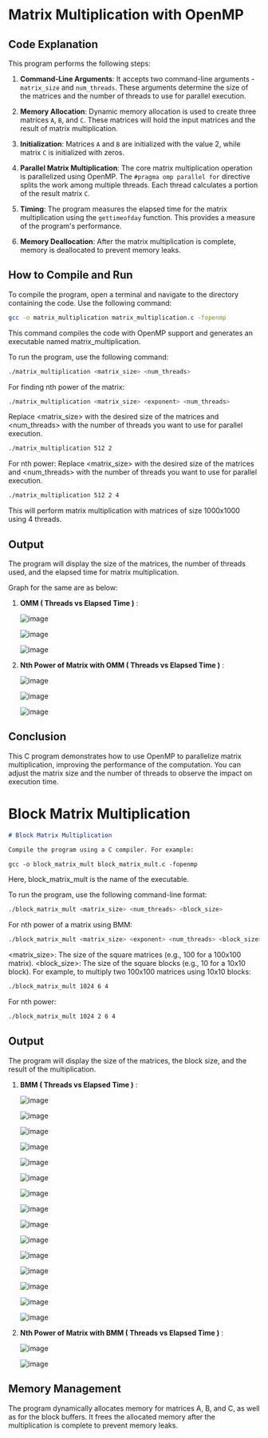 # Matrix Multiplication with OpenMP

## Code Explanation

This program performs the following steps:

1. **Command-Line Arguments**: It accepts two command-line arguments - `matrix_size` and `num_threads`. These arguments determine the size of the matrices and the number of threads to use for parallel execution.

2. **Memory Allocation**: Dynamic memory allocation is used to create three matrices `A`, `B`, and `C`. These matrices will hold the input matrices and the result of matrix multiplication.

3. **Initialization**: Matrices `A` and `B` are initialized with the value 2, while matrix `C` is initialized with zeros.

4. **Parallel Matrix Multiplication**: The core matrix multiplication operation is parallelized using OpenMP. The `#pragma omp parallel for` directive splits the work among multiple threads. Each thread calculates a portion of the result matrix `C`.

5. **Timing**: The program measures the elapsed time for the matrix multiplication using the `gettimeofday` function. This provides a measure of the program's performance.

6. **Memory Deallocation**: After the matrix multiplication is complete, memory is deallocated to prevent memory leaks.

## How to Compile and Run

To compile the program, open a terminal and navigate to the directory containing the code. Use the following command:

```bash
gcc -o matrix_multiplication matrix_multiplication.c -fopenmp
```

This command compiles the code with OpenMP support and generates an executable named matrix_multiplication.

To run the program, use the following command:
```bash
./matrix_multiplication <matrix_size> <num_threads>
```

For finding nth power of the matrix:
```bash
./matrix_multiplication <matrix_size> <exponent> <num_threads>
```

Replace <matrix_size> with the desired size of the matrices and <num_threads> with the number of threads you want to use for parallel execution.
```bash
./matrix_multiplication 512 2
```

For nth power:
Replace <matrix_size> with the desired size of the matrices and <num_threads> with the number of threads you want to use for parallel execution.
```bash
./matrix_multiplication 512 2 4
```

This will perform matrix multiplication with matrices of size 1000x1000 using 4 threads.

## Output

The program will display the size of the matrices, the number of threads used, and the elapsed time for matrix multiplication.

Graph for the same are as below:

1. **OMM ( Threads vs Elapsed Time )** :

     ![image](https://github.com/batul02/hpc_assign1/assets/50478830/e4ec8ef1-f2cc-4db8-a749-fefc4e32f552)

     ![image](https://github.com/batul02/hpc_assign1/assets/50478830/9e332601-97de-40b4-9fac-c5c397f1b439)

     ![image](https://github.com/batul02/hpc_assign1/assets/50478830/828b1e02-1c37-485f-9878-2bcf9fb5ed88)


   
2. **Nth Power of Matrix with OMM ( Threads vs Elapsed Time )** :

     ![image](https://github.com/batul02/hpc_assign1/assets/50478830/bd6e0375-47df-468b-ade6-6acfeb7fb0fa)

     ![image](https://github.com/batul02/hpc_assign1/assets/50478830/b0414fe9-178d-4707-b558-76aa2dbbbec6)
 
     ![image](https://github.com/batul02/hpc_assign1/assets/50478830/5c42956f-2256-4a9d-97e8-742b04be1f06)


## Conclusion

This C program demonstrates how to use OpenMP to parallelize matrix multiplication, improving the performance of the computation. You can adjust the matrix size and the number of threads to observe the impact on execution time.




# Block Matrix Multiplication

```markdown
# Block Matrix Multiplication

Compile the program using a C compiler. For example:

gcc -o block_matrix_mult block_matrix_mult.c -fopenmp
```

Here, block_matrix_mult is the name of the executable.

To run the program, use the following command-line format:
```bash
./block_matrix_mult <matrix_size> <num_threads> <block_size>
```

For nth power of a matrix using BMM:
```bash
./block_matrix_mult <matrix_size> <exponent> <num_threads> <block_size>
```

<matrix_size>: The size of the square matrices (e.g., 100 for a 100x100 matrix).
<block_size>: The size of the square blocks (e.g., 10 for a 10x10 block).
For example, to multiply two 100x100 matrices using 10x10 blocks:

```bash
./block_matrix_mult 1024 6 4
```

For nth power:
```bash
./block_matrix_mult 1024 2 6 4
```

## Output
The program will display the size of the matrices, the block size, and the result of the multiplication.

1. **BMM ( Threads vs Elapsed Time )** :

   ![image](https://github.com/batul02/hpc_assign1/assets/50478830/6885d6b1-08a1-4f9b-923e-3db4d81accdf)

   ![image](https://github.com/batul02/hpc_assign1/assets/50478830/2c00f04d-f66b-4787-99f7-059dc9ba5373)

   ![image](https://github.com/batul02/hpc_assign1/assets/50478830/baed4569-d574-451a-a8c0-672c41a389a9)

   ![image](https://github.com/batul02/hpc_assign1/assets/50478830/a1398327-af3b-4271-ad19-79ed9f33f2bc)

   ![image](https://github.com/batul02/hpc_assign1/assets/50478830/a0964aff-e62f-49e9-abff-85ec349688a9)

   ![image](https://github.com/batul02/hpc_assign1/assets/50478830/5f262ca2-2ad4-4dae-88e4-17570aba8cd5)

   ![image](https://github.com/batul02/hpc_assign1/assets/50478830/174a423d-259b-4151-a20c-303d8cf775c1)

   ![image](https://github.com/batul02/hpc_assign1/assets/50478830/df799de0-4fd2-47bd-b893-738f9e5282ff)

   ![image](https://github.com/batul02/hpc_assign1/assets/50478830/9b30ff16-fc4a-4137-ade6-d87ebda448b1)

   ![image](https://github.com/batul02/hpc_assign1/assets/50478830/b1d6c8ca-8efd-47bd-a0bd-cd0d3ec49a79)

   ![image](https://github.com/batul02/hpc_assign1/assets/50478830/2c810fd7-af6b-4b42-bbf1-cc1c8bc82f55)

   ![image](https://github.com/batul02/hpc_assign1/assets/50478830/085795fa-3f94-4180-8acd-ec0b2968b23b)

   ![image](https://github.com/batul02/hpc_assign1/assets/50478830/f119837f-3b3e-49ec-8eac-44bdeb31d64a)

   ![image](https://github.com/batul02/hpc_assign1/assets/50478830/778f1f9b-5853-4763-8594-999f39e8a5cb)

   ![image](https://github.com/batul02/hpc_assign1/assets/50478830/b310fdbc-a15c-4098-b1eb-2270475f82b9)

   
3. **Nth Power of Matrix with BMM ( Threads vs Elapsed Time )** :

   ![image](https://github.com/batul02/hpc_assign1/assets/50478830/af554d42-d431-49ae-b388-6d3fc2ad5da9)

   ![image](https://github.com/batul02/hpc_assign1/assets/50478830/ae669fe3-0166-44bd-942c-5e4ae401ace8)


## Memory Management
The program dynamically allocates memory for matrices A, B, and C, as well as for the block buffers. It frees the allocated memory after the multiplication is complete to prevent memory leaks.
